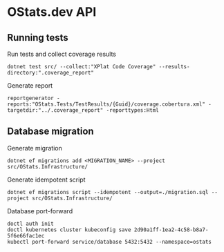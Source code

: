 # OStats.dev API

## Running tests

Run tests and collect coverage results
```
dotnet test src/ --collect:"XPlat Code Coverage" --results-directory:".coverage_report"
```

Generate report
```
reportgenerator -reports:"OStats.Tests/TestResults/{Guid}/coverage.cobertura.xml" -targetdir:"../.coverage_report" -reporttypes:Html
```

## Database migration

Generate migration
```
dotnet ef migrations add <MIGRATION_NAME> --project src/OStats.Infrastructure/
```

Generate idempotent script
```
dotnet ef migrations script --idempotent --output=./migration.sql --project src/OStats.Infrastructure/
```

Database port-forward
```
doctl auth init
doctl kubernetes cluster kubeconfig save 2d90a1ff-1ea2-4c58-b8a7-5f6e66fac1ec
kubectl port-forward service/database 5432:5432 --namespace=ostats
```